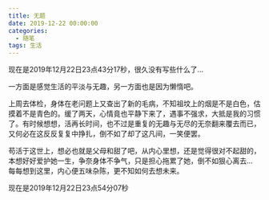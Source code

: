 ```yaml
---
title: 无题
date: 2019-12-22 00:00:00
categories:
  - 随笔
tags: 生活
---
```


现在是2019年12月22日23点43分17秒，很久没有写些什么了…

一方面是感觉生活的平淡与无趣，另一方面也是因为懒惰吧。

上周去体检，身体在老问题上又查出了新的毛病，不知祖坟上的烟是不是白色，估摸着不是青色的。缓了两天，心情竟也平静下来了，遇事不强求，大抵是我的习惯了。有时候想想，活再长时间，也不过是重复的无趣与无尽的无奈翻来覆去而已，又何必在这反反复复中挣扎，倒不如了却了这凡间，一笑便罢。

苟活于这世上，想必也就是父母和甜了吧，从内心里想，还是觉得很对不起甜的，本想好好爱护她一生，争奈身体不争气，只是担心拖累了她，倒不如狠心离去… 每每想到这里，内心便五味杂陈，更不知如何去想未来。

现在是2019年12月22日23点54分07秒 
